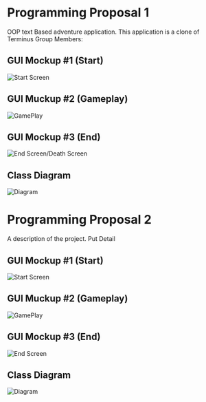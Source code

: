 # Programming Proposal 1
OOP text Based adventure application. This application is a clone of Terminus
Group Members: 

## GUI Mockup #1 (Start)
![Start Screen]()

## GUI Muckup #2 (Gameplay)
![GamePlay]()

## GUI Mockup #3 (End)
![End Screen/Death Screen]()

## Class Diagram
![Diagram]()

# Programming Proposal 2
A description of the project. Put Detail

## GUI Mockup #1 (Start)
![Start Screen]()

## GUI Muckup #2 (Gameplay)
![GamePlay]()

## GUI Mockup #3 (End)
![End Screen]()

## Class Diagram
![Diagram]()
